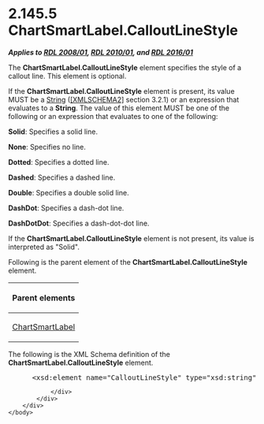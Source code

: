 <html dir="LTR" xmlns:mshelp="http://msdn.microsoft.com/mshelp" xmlns:ddue="http://ddue.schemas.microsoft.com/authoring/2003/5" xmlns:xlink="http://www.w3.org/1999/xlink" xmlns:tool="http://www.microsoft.com/tooltip">
    <head>
        <meta http-equiv="Content-Type" content="text/html; CHARSET=utf-8"></meta>
        <meta name="save" content="history"></meta>
        <title>2.145.5 ChartSmartLabel.CalloutLineStyle</title>
        <xml>
            <mshelp:toctitle title="2.145.5 ChartSmartLabel.CalloutLineStyle"></mshelp:toctitle>
            <mshelp:rltitle title="[MS-RDL]: ChartSmartLabel.CalloutLineStyle"></mshelp:rltitle>
            <mshelp:keyword index="A" term="883713a6-e96e-429c-8775-d3f55fa27474"></mshelp:keyword>
            <mshelp:attr name="DCSext.ContentType" value="open specification"></mshelp:attr>
            <mshelp:attr name="AssetID" value="883713a6-e96e-429c-8775-d3f55fa27474"></mshelp:attr>
            <mshelp:attr name="TopicType" value="kbRef"></mshelp:attr>
            <mshelp:attr name="DCSext.Title" value="[MS-RDL]: ChartSmartLabel.CalloutLineStyle" />
        </xml>
    </head>
    <body>
        <div id="header">
            <h1 class="heading">2.145.5 ChartSmartLabel.CalloutLineStyle</h1>
        </div>
        <div id="mainSection">
            <div id="mainBody">
                <div id="allHistory" class="saveHistory"></div>
                <div id="sectionSection0" class="section" name="collapseableSection">
                    

<p><b><i>Applies to </i></b><a href="1e855f94-4617-47e4-b89e-0856c6cb420f.htm"><b><i>RDL 2008/01</i></b></a><b><i>,
</i></b><a href="3428e690-a348-4ec7-8a6a-8efb42d2cdee.htm"><b><i>RDL 2010/01</i></b></a><b><i>,
and </i></b><a href="52ce3983-2bfc-4e72-9359-42aaf5fe4509.htm"><b><i>RDL 2016/01</i></b></a></p>

<p>The <b>ChartSmartLabel.CalloutLineStyle</b> element
specifies the style of a callout line. This element is optional.</p>

<p>If the <b>ChartSmartLabel.CalloutLineStyle</b> element is
present, its value MUST be a <a href="1ed81ef3-a683-45e3-aaad-bd2bbe71bc3d.htm">String</a>
(<a href="https://go.microsoft.com/fwlink/?LinkId=90610">[XMLSCHEMA2]</a>
section 3.2.1) or an expression that evaluates to a <b>String</b>. The value of
this element MUST be one of the following or an expression that evaluates to
one of the following:</p>

<p><b>Solid</b>: Specifies a solid line.</p>

<p><b>None</b>: Specifies no line.</p>

<p><b>Dotted</b>: Specifies a dotted line.</p>

<p><b>Dashed</b>: Specifies a dashed line.</p>

<p><b>Double</b>: Specifies a double solid line.</p>

<p><b>DashDot</b>: Specifies a dash-dot line.</p>

<p><b>DashDotDot</b>: Specifies a dash-dot-dot line.</p>

<p>If the <b>ChartSmartLabel.CalloutLineStyle</b> element is
not present, its value is interpreted as &quot;Solid&quot;.</p>

<p>Following is the parent element of the <b>ChartSmartLabel.CalloutLineStyle</b>
element.</p>

<table>
 <thead>
  <tr>
   <th>
   <p>Parent elements</p>
   </th>
  </tr>
 </thead>
 <tr>
  <td>
  <p><a href="40311f42-08d3-41d4-8ca7-184ae633299d.htm">ChartSmartLabel</a></p>
  </td>
 </tr>
</table>

<p>The following is the XML Schema definition of the <b>ChartSmartLabel.CalloutLineStyle</b>
element.</p>

<dl>
<dd>
<div><pre> &lt;xsd:element name=&quot;CalloutLineStyle&quot; type=&quot;xsd:string&quot; minOccurs=&quot;0&quot; /&gt;
</pre></div>
</dd></dl>


                </div>
            </div>
        </div>
    </body>
</html>